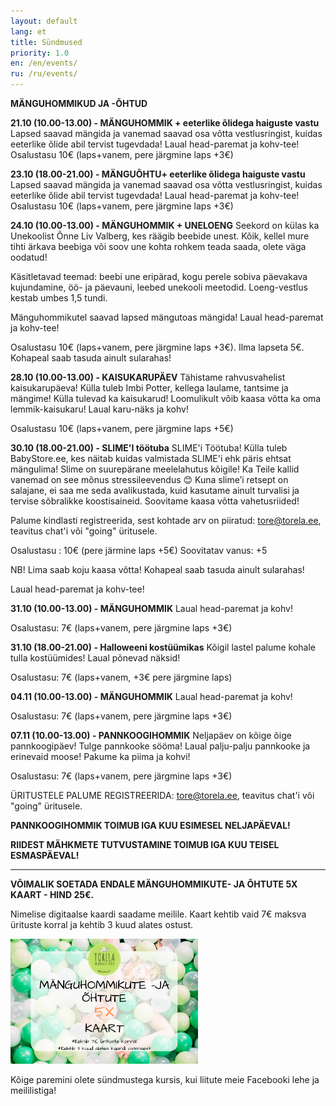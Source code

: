 ```yaml
---
layout: default
lang: et
title: Sündmused
priority: 1.0
en: /en/events/
ru: /ru/events/
---
```


**MÄNGUHOMMIKUD JA -ÕHTUD**


**21.10 (10.00-13.00) - MÄNGUHOMMIK + eeterlike õlidega haiguste vastu**
Lapsed saavad mängida ja vanemad saavad osa võtta vestlusringist, kuidas eeterlike õlide abil tervist tugevdada! Laual head-paremat ja kohv-tee!
Osalustasu 10€ (laps+vanem, pere järgmine laps +3€)


**23.10 (18.00-21.00) - MÄNGUÕHTU+ eeterlike õlidega haiguste vastu**
Lapsed saavad mängida ja vanemad saavad osa võtta vestlusringist, kuidas eeterlike õlide abil tervist tugevdada! Laual head-paremat ja kohv-tee!
Osalustasu 10€ (laps+vanem, pere järgmine laps +3€)


**24.10 (10.00-13.00) - MÄNGUHOMMIK + UNELOENG**
Seekord on külas ka Unekoolist Õnne Liv Valberg, kes räägib beebide unest. Kõik, kellel mure tihti ärkava beebiga või soov une kohta rohkem teada saada, olete väga oodatud! 

Käsitletavad teemad: beebi une eripärad, kogu perele sobiva päevakava kujundamine, öö- ja päevauni, leebed unekooli meetodid.
Loeng-vestlus kestab umbes 1,5 tundi.

Mänguhommikutel saavad lapsed mängutoas mängida! Laual head-paremat ja kohv-tee!

Osalustasu 10€ (laps+vanem, pere järgmine laps +3€). Ilma lapseta 5€.
Kohapeal saab tasuda ainult sularahas!


**28.10 (10.00-13.00) - KAISUKARUPÄEV**
Tähistame rahvusvahelist kaisukarupäeva! Külla tuleb Imbi Potter, kellega laulame, tantsime ja mängime! 
Külla tulevad ka kaisukarud! Loomulikult võib kaasa võtta ka oma lemmik-kaisukaru! 
Laual karu-näks ja kohv!

Osalustasu 10€ (laps+vanem, pere järgmine laps +5€)

**30.10 (18.00-21.00) - SLIME'I töötuba**
SLIME'i Töötuba!
Külla tuleb BabyStore.ee, kes näitab kuidas valmistada SLIME'i ehk päris ehtsat mängulima! Slime on suurepärane meelelahutus kõigile! Ka Teile kallid vanemad on see mõnus stressileevendus 😊
Kuna slime’i retsept on salajane, ei saa me seda avalikustada, kuid kasutame ainult turvalisi ja tervise sõbralikke koostisaineid.
Soovitame kaasa võtta vahetusriided!

Palume kindlasti registreerida, sest kohtade arv on piiratud: tore@torela.ee, teavitus chat'i või "going" üritusele. 

Osalustasu : 10€ (pere järmine laps +5€)
Soovitatav vanus: +5

NB! Lima saab koju kaasa võtta!
Kohapeal saab tasuda ainult sularahas!

Laual head-paremat ja kohv-tee!

**31.10 (10.00-13.00) - MÄNGUHOMMIK**
Laual head-paremat ja kohv! 

Osalustasu: 7€ (laps+vanem, pere järgmine laps +3€)


**31.10 (18.00-21.00) - Halloweeni kostüümikas**
Kõigil lastel palume kohale tulla kostüümides! 
Laual põnevad näksid! 

Osalustasu: 7€ (laps+vanem, +3€ pere järgmine laps)


**04.11 (10.00-13.00) - MÄNGUHOMMIK**
Laual head-paremat ja kohv! 

Osalustasu: 7€ (laps+vanem, pere järgmine laps +3€)


**07.11 (10.00-13.00) - PANNKOOGIHOMMIK**
Neljapäev on kõige õige pannkoogipäev! Tulge pannkooke sööma! 
Laual palju-palju pannkooke ja erinevaid moose!
Pakume ka piima ja kohvi! 

Osalustasu: 7€ (laps+vanem, pere järgmine laps +3€)




ÜRITUSTELE PALUME REGISTREERIDA: tore@torela.ee, teavitus chat'i või "going" üritusele. 


**PANNKOOGIHOMMIK TOIMUB IGA KUU ESIMESEL NELJAPÄEVAL!**

**RIIDEST MÄHKMETE TUTVUSTAMINE TOIMUB IGA KUU TEISEL ESMASPÄEVAL!**

***

**VÕIMALIK SOETADA ENDALE MÄNGUHOMMIKUTE- JA ÕHTUTE 5X KAART - HIND 25€.**

Nimelise digitaalse kaardi saadame meilile. Kaart kehtib vaid 7€ maksva ürituste korral ja kehtib 3 kuud alates ostust.

<img alt="5xkaart" src="5xkaart.png" height="200">

Kõige paremini olete sündmustega kursis, kui liitute meie Facebooki lehe ja meililistiga!

